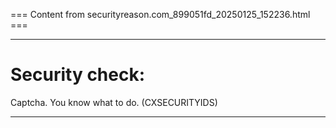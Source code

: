 === Content from securityreason.com_899051fd_20250125_152236.html ===


---

# Security check:

Captcha. You know what to do. (CXSECURITYIDS)

---



